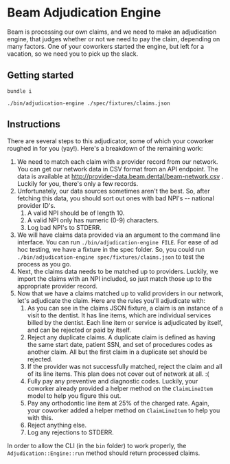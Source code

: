 # Beam Adjudication Engine

Beam is processing our own claims, and we need to make an adjudication engine, that judges whether or not we need to pay the claim, depending on many factors. One of your coworkers started the engine, but left for a vacation, so we need you to pick up the slack.

## Getting started

```
bundle i

./bin/adjudication-engine ./spec/fixtures/claims.json
```

## Instructions

There are several steps to this adjudicator, some of which your coworker roughed in for you (yay!). Here's a breakdown of the remaining work:

1. We need to match each claim with a provider record from our network. You can get our network data in CSV format from an API endpoint. The data is available at http://provider-data.beam.dental/beam-network.csv . Luckily for you, there's only a few records.
2. Unfortunately, our data sources sometimes aren't the best. So, after fetching this data, you should sort out ones with bad NPI's -- national provider ID's.
    1. A valid NPI should be of length 10.
    2. A valid NPI only has numeric (0-9) characters.
    3. Log bad NPI's to STDERR.
3. We will have claims data provided via an argument to the command line interface. You can run `./bin/adjudication-engine FILE`. For ease of ad hoc testing, we have a fixture in the spec folder. So, you could run `./bin/adjudication-engine spec/fixtures/claims.json` to test the process as you go.
4. Next, the claims data needs to be matched up to providers. Luckily, we import the claims with an NPI included, so just match those up to the appropriate provider record.
5. Now that we have a claims matched up to valid providers in our network, let's adjudicate the claim. Here are the rules you'll adjudicate with:
    1. As you can see in the claims JSON fixture, a claim is an instance of a visit to the dentist. It has line items, which are individual services billed by the dentist. Each line item or service is adjudicated by itself, and can be rejected or paid by itself.
    2. Reject any duplicate claims. A duplicate claim is defined as having the same start date, patient SSN, and set of procedures codes as another claim. All but the first claim in a duplicate set should be rejected.
    3. If the provider was not successfully matched, reject the claim and all of its line items. This plan does not cover out of network at all. :(
    4. Fully pay any preventive and diagnostic codes. Luckily, your coworker already provided a helper method on the `ClaimLineItem` model to help you figure this out.
    5. Pay any orthodontic line item at 25% of the charged rate. Again, your coworker added a helper method on `ClaimLineItem` to help you with this.
    6. Reject anything else.
    7. Log any rejections to STDERR.

In order to allow the CLI (in the `bin` folder) to work properly, the `Adjudication::Engine::run` method should return processed claims.
